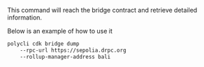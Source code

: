 This command will reach the bridge contract and retrieve detailed information.

Below is an example of how to use it

```bash
polycli cdk bridge dump
    --rpc-url https://sepolia.drpc.org
    --rollup-manager-address bali
```
